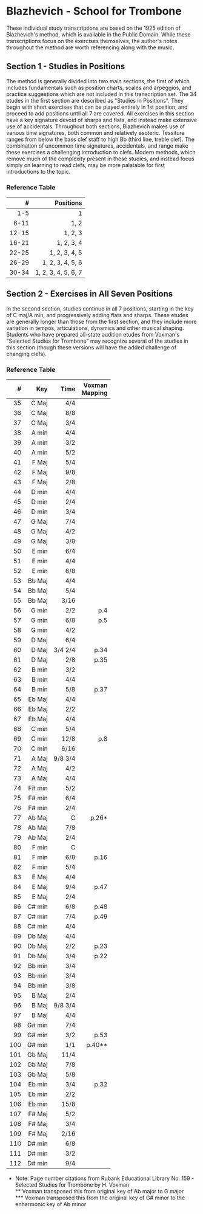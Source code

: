 # Blazhevich - School for Trombone

These individual study transcriptions are based on the 1925 edition of Blazhevich's method, which is available in the Public Domain. While these transcriptions focus on the exercises themselves, the author's notes throughout the method are worth referencing along with the music.

## Section 1 - Studies in Positions

The method is generally divided into two main sections, the first of which includes fundamentals such as position charts, scales and arpeggios, and practice suggestions which are not included in this transcription set. The 34 etudes in the first section are described as "Studies in Positions". They begin with short exercises that can be played entirely in 1st position, and proceed to add positions until all 7 are covered. All exercises in this section have a key signature devoid of sharps and flats, and instead make extensive use of accidentals. Throughout both sections, Blazhevich makes use of various time signatures, both common and relatively esoteric. Tessitura ranges from below the bass clef staff to high Bb (third line, treble clef). The combination of uncommon time signatures, accidentals, and range make these exercises a challenging introduction to clefs. Modern methods, which remove much of the complexity present in these studies, and instead focus simply on learning to read clefs, may be more palatable for first introductions to the topic.  

### Reference Table

| #     | Positions           |
|------:|--------------------:|
| 1-5   | 1                   |
| 6-11  | 1, 2                |
| 12-15 | 1, 2, 3             | 
| 16-21 | 1, 2, 3, 4          |
| 22-25 | 1, 2, 3, 4, 5       |
| 26-29 | 1, 2, 3, 4, 5, 6    |
| 30-34 | 1, 2, 3, 4, 5, 6, 7 |

## Section 2 - Exercises in All Seven Positions

In the second section, studies continue in all 7 positions, starting in the key of C maj/A min, and progressively adding flats and sharps. These etudes are generally longer than those from the first section, and they include more variation in tempos, articulations, dynamics and other musical shaping. Students who have prepared all-state audition etudes from Voxman's "Selected Studies for Trombone" may recognize several of the studies in this section (though these versions will have the added challenge of changing clefs).

### Reference Table

| #   | Key    | Time | Voxman<br />Mapping |
|----:|-------:|-----:|---------------:|
| 35  | C Maj  | 4/4  |                |
| 36  | C Maj  | 8/8  |                |
| 37  | C Maj  | 3/4  |                |
| 38  | A min  | 4/4  |                | 
| 39  | A min  | 3/2  |                |
| 40  | A min  | 5/2  |                |
| 41  | F Maj  | 5/4  |                |
| 42  | F Maj  | 9/8  |                |
| 43  | F Maj  | 2/8  |                | 
| 44  | D min  | 4/4  |                |
| 45  | D min  | 2/4  |                |
| 46  | D min  | 3/4  |                |
| 47  | G Maj  | 7/4  |                |
| 48  | G Maj  | 4/2  |                |
| 49  | G Maj  | 3/8  |                |
| 50  | E min  | 6/4  |                |
| 51  | E min  | 4/4  |                |
| 52  | E min  | 6/8  |                |
| 53  | Bb Maj | 4/4  |                |
| 54  | Bb Maj | 5/4  |                |
| 55  | Bb Maj | 3/16 |                |
| 56  | G min  | 2/2  | p.4            |
| 57  | G min  | 6/8  | p.5            |
| 58  | G min  | 4/2  |                |
| 59  | D Maj  | 6/4  |                |
| 60  | D Maj  | 3/4 2/4 | p.34        |
| 61  | D Maj  | 2/8  | p.35           |
| 62  | B min  | 3/2  |                |
| 63  | B min  | 4/4  |                |
| 64  | B min  | 5/8  | p.37           |
| 65  | Eb Maj | 4/4  |                |
| 66  | Eb Maj | 2/2  |                |
| 67  | Eb Maj | 4/4  |                |
| 68  | C min  | 5/4  |                |
| 69  | C min  | 12/8 | p.8            |
| 70  | C min  | 6/16 |                |
| 71  | A Maj  | 9/8 3/4 |             |
| 72  | A Maj  | 4/2  |                |
| 73  | A Maj  | 4/4  |                |
| 74  | F# min | 5/2  |                |
| 75  | F# min | 6/4  |                |
| 76  | F# min | 2/4  |                |
| 77  | Ab Maj | C    | p.26\*         |
| 78  | Ab Maj | 7/8  |                |
| 79  | Ab Maj | 2/4  |                |
| 80  | F min  | C    |                |
| 81  | F min  | 6/8  | p.16           |
| 82  | F min  | 5/4  |                |
| 83  | E Maj  | 4/4  |                |
| 84  | E Maj  | 9/4  | p.47           |
| 85  | E Maj  | 2/4  |                |
| 86  | C# min | 6/8  | p.48           |
| 87  | C# min | 7/4  | p.49           |
| 88  | C# min | 4/4  |                |
| 89  | Db Maj | 4/4  |                |
| 90  | Db Maj | 2/2  | p.23           |
| 91  | Db Maj | 3/4  | p.22           |
| 92  | Bb min | 3/4  |                |
| 93  | Bb min | 3/4  |                |
| 94  | Bb min | 3/8  |                |
| 95  | B Maj  | 2/4  |                |
| 96  | B Maj  | 9/8 3/4 |             |
| 97  | B Maj  | 4/4  |                |
| 98  | G# min | 7/4  |                |
| 99  | G# min | 3/2  | p.53           |
| 100 | G# min | 1/1  | p.40\*\*       |
| 101 | Gb Maj | 11/4 |                |
| 102 | Gb Maj | 7/8  |                |
| 103 | Gb Maj | 5/8  |                |
| 104 | Eb min | 3/4  | p.32           |
| 105 | Eb min | 2/2  |                |
| 106 | Eb min | 15/8 |                |
| 107 | F# Maj | 5/2  |                |
| 108 | F# Maj | 3/4  |                |
| 109 | F# Maj | 2/16 |                |
| 110 | D# min | 6/8  |                |
| 111 | D# min | 3/2  |                |
| 112 | D# min | 9/4  |                |

* Note: Page number citations from Rubank Educational Library No. 159 - Selected Studies for Trombone by H. Voxman
\
*\* Voxman transposed this from original key of Ab major to G major
\
*\*\* Voxman transposed this from the original key of G# minor to the enharmonic key of Ab minor 